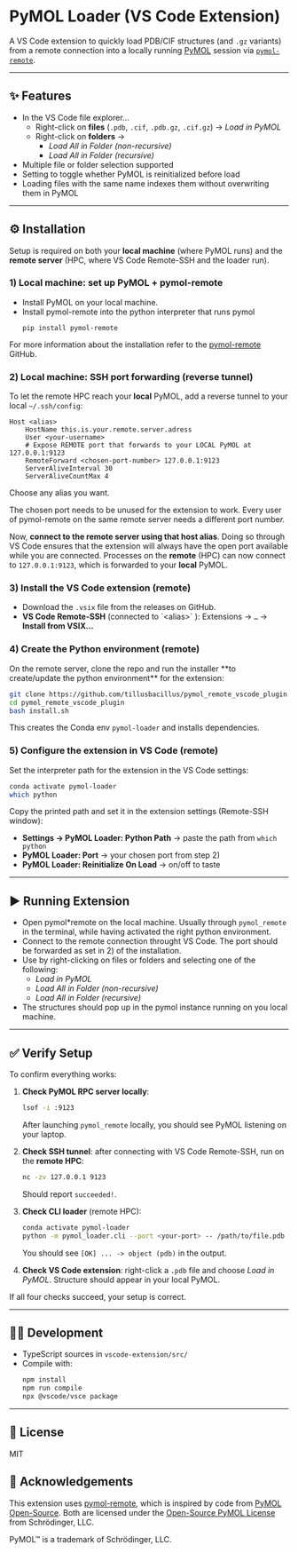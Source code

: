 # PyMOL Loader (VS Code Extension)

A VS Code extension to quickly load PDB/CIF structures (and `.gz` variants) from a remote connection into a locally running [PyMOL](https://pymol.org/) session via [`pymol-remote`](https://github.com/tristan0x/pymol-remote).

---

## ✨ Features

- In the VS Code file explorer...
  - Right-click on **files** (`.pdb`, `.cif`, `.pdb.gz`, `.cif.gz`) → *Load in PyMOL*
  - Right-click on **folders** →
    - *Load All in Folder (non-recursive)*
    - *Load All in Folder (recursive)*
- Multiple file or folder selection supported
- Setting to toggle whether PyMOL is reinitialized before load
- Loading files with the same name indexes them without overwriting them in PyMOL

---

## ⚙️ Installation

Setup is required on both your **local machine** (where PyMOL runs) and the **remote server** (HPC, where VS Code Remote-SSH and the loader run).

### 1) Local machine: set up PyMOL + pymol-remote

- Install PyMOL on your local machine.
- Install pymol-remote into the python interpreter that runs pymol
  ```
  pip install pymol-remote
  ```

For more information about the installation refer to the [pymol-remote](https://github.com/Croydon-Brixton/pymol-remote) GitHub.

### 2) Local machine: SSH port forwarding (reverse tunnel)

To let the remote HPC reach your **local** PyMOL, add a reverse tunnel to your local `~/.ssh/config`:

```ssh
Host <alias>
    HostName this.is.your.remote.server.adress
    User <your-username>
    # Expose REMOTE port that forwards to your LOCAL PyMOL at 127.0.0.1:9123
    RemoteForward <chosen-port-number> 127.0.0.1:9123
    ServerAliveInterval 30
    ServerAliveCountMax 4
```

Choose any alias you want.

The chosen port needs to be unused for the extension to work. Every user of pymol-remote on the same remote server needs a different port numbe*r.*

Now, **connect to the remote server using that host alias**. Doing so through VS Code ensures that the extension will always have the open port available while you are connected. Processes on the **remote** (HPC) can now connect to `127.0.0.1:9123`, which is forwarded to your **local** PyMOL.

### 3) Install the VS Code extension (remote)

- Download the `.vsix` file from the releases on GitHub.
- **VS Code Remote-SSH** (connected to \`\<alias>\`  ): Extensions → `…` → **Install from VSIX…**

### 4) Create the Python environment (remote)

On the remote server, clone the repo and run the installer \*\*to create/update the python environment\*\* for the extension:

```bash
git clone https://github.com/tillusbacillus/pymol_remote_vscode_plugin.git
cd pymol_remote_vscode_plugin
bash install.sh
```

This creates the Conda env `pymol-loader` and installs dependencies.

### 5) Configure the extension in VS Code (remote)

Set the interpreter path for the extension in the VS Code settings:

```bash
conda activate pymol-loader
which python
```

Copy the printed path and set it in the extension settings (Remote-SSH window):

- **Settings → PyMOL Loader: Python Path** → paste the path from `which python`
- **PyMOL Loader: Port** → your chosen port from step 2)
- **PyMOL Loader: Reinitialize On Load** → on/off to taste

---

## ▶️ Running Extension

- Open pymol\*remote on the local machine. Usually through `pymol_remote` in the terminal, while having activated the right python environment.
- Connect to the remote connection throught VS Code. The port should be forwarded as set in 2) of the installation.
- Use by right-clicking on files or folders and selecting one of the following:
  - *Load in PyMOL*
  - *Load All in Folder (non-recursive)*
  - *Load All in Folder (recursive)*
- The structures should pop up in the pymol instance running on you local machine.

---

## ✅ Verify Setup

To confirm everything works:

1. **Check PyMOL RPC server locally**:

   ```bash
   lsof -i :9123
   ```

   After launching `pymol_remote` locally, you should see PyMOL listening on your laptop.

2. **Check SSH tunnel**: after connecting with VS Code Remote-SSH, run on the **remote HPC**:

   ```bash
   nc -zv 127.0.0.1 9123
   ```

   Should report `succeeded!`.

3. **Check CLI loader** (remote HPC):

   ```bash
   conda activate pymol-loader
   python -m pymol_loader.cli --port <your-port> -- /path/to/file.pdb
   ```

   You should see `[OK] ... -> object (pdb)` in the output.

4. **Check VS Code extension**: right-click a `.pdb` file and choose *Load in PyMOL*. Structure should appear in your local PyMOL.

If all four checks succeed, your setup is correct.

---

## 🧑‍💻 Development

- TypeScript sources in `vscode-extension/src/`
- Compile with:
  ```bash
  npm install
  npm run compile
  npx @vscode/vsce package
  ```

---

## 📄 License

MIT

## 📝 Acknowledgements

This extension uses [pymol-remote](https://github.com/Croydon-Brixton/pymol-remote.git),
which is inspired by code from [PyMOL Open-Source](https://github.com/schrodinger/pymol-open-source).
Both are licensed under the [Open-Source PyMOL License](https://github.com/schrodinger/pymol-open-source/blob/master/LICENSE) 
from Schrödinger, LLC.

PyMOL™ is a trademark of Schrödinger, LLC.
